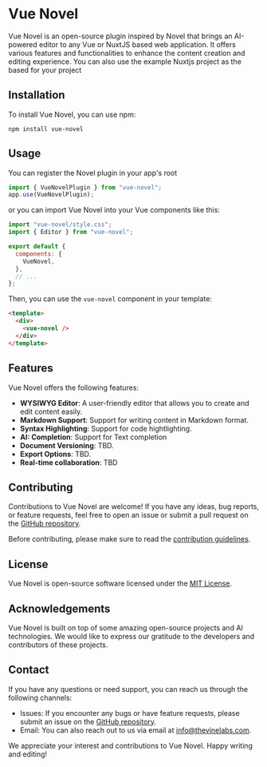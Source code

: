 # Vue Novel

Vue Novel is an open-source plugin inspired by Novel that brings an AI-powered editor to any Vue or NuxtJS based web application. It offers various features and functionalities to enhance the content creation and editing experience. You can also use the example Nuxtjs project as the based for your project

## Installation

To install Vue Novel, you can use npm:

```
npm install vue-novel
```

## Usage

You can register the Novel plugin in your app's root

```js
import { VueNovelPlugin } from "vue-novel";
app.use(VueNovelPlugin);
```

or you can import Vue Novel into your Vue components like this:

```js
import "vue-novel/style.css";
import { Editor } from "vue-novel";

export default {
  components: {
    VueNovel,
  },
  // ...
};
```

Then, you can use the `vue-novel` component in your template:

```html
<template>
  <div>
    <vue-novel />
  </div>
</template>
```

## Features

Vue Novel offers the following features:

- **WYSIWYG Editor**: A user-friendly editor that allows you to create and edit content easily.
- **Markdown Support**: Support for writing content in Markdown format.
- **Syntax Highlighting**: Support for code hightlighting.
- **AI: Completion**: Support for Text completion
- **Document Versioning**: TBD.
- **Export Options**: TBD.
- **Real-time collaboration**: TBD

## Contributing

Contributions to Vue Novel are welcome! If you have any ideas, bug reports, or feature requests, feel free to open an issue or submit a pull request on the [GitHub repository](https://github.com/your-github-repo).

Before contributing, please make sure to read the [contribution guidelines](CONTRIBUTING.md).

## License

Vue Novel is open-source software licensed under the [MIT License](LICENSE).

## Acknowledgements

Vue Novel is built on top of some amazing open-source projects and AI technologies. We would like to express our gratitude to the developers and contributors of these projects.

## Contact

If you have any questions or need support, you can reach us through the following channels:

- Issues: If you encounter any bugs or have feature requests, please submit an issue on the [GitHub repository](https://github.com/your-github-repo/issues).
- Email: You can also reach out to us via email at [info@thevinelabs.com](mailto:info@thevinelabs.com).

We appreciate your interest and contributions to Vue Novel. Happy writing and editing!
